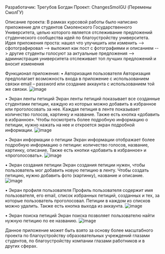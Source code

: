 Разработачик: Трегубов Богдан
Проект: ChangesSmolGU (Перемены СмолГУ)

Описание проекта:
В рамках курсовой работы было написано приложение для студентов Смоленского Государственного Университета, целью которого является отслеживание предложений студенческого сообщества идей по благоустройству университета.
Идея приложения проста: нашел что улучишить или изменить --> сфотографировал --> выложил как пост с фотографиями и описанием --> другие студенты голосуют за актуальные предложения --> администрация университета отслеживает топ лучших предложений и вносит изменения

Функционал приложения:
•	Авторизация пользователя
Авторизация предполагает возможность входа в приложение с использованием связки email – password или создание аккаунта с использованием той же связки.
  ![image](https://github.com/user-attachments/assets/264fd237-c469-4c59-a609-e46d47004ad8)


•	Экран ленты петиций
Экран ленты петиций показывает все созданные студентами петиции, каждую из которых можно добавить в избранное или проголосовать за нее. Каждая петиция в ленте показывает количество голосов, картинку и название. Также есть кнопка «добавить в избранное». Чтобы посмотреть более подробную информацию о петиции, нужно нажать на нее и откроется экран подробной информации.
  ![image](https://github.com/user-attachments/assets/a6bb2775-5ad4-43b7-b39f-a6fd92598e45)


•	Экран информации о петиции
Экран информации отображает более подробную информацию о петиции: количество голосов, название, картинку, описание. Также есть кнопки «добавить в избранное» и «проголосовать».
  ![image](https://github.com/user-attachments/assets/087464e9-4159-4eac-9fc2-dc849775cf4b)

•	Экран создания петиции
Экран создания петиции нужен, чтобы пользователь мог добавить новую петицию в ленту. Чтобы создать петицию, нужно добавить фото (картинку), название и описание.
  ![image](https://github.com/user-attachments/assets/b55a40a1-e6cb-446e-a3c5-96794571a46f)


•	Экран профиля пользователя
Профиль пользователя содержит имя пользователя, его email, список избранных петиций, созданных и тех, за которые пользователь проголосовал. Петиции в каждом из списков можно удалить. Также есть кнопка выхода из аккаунта.
  ![image](https://github.com/user-attachments/assets/b1be0361-d600-46cd-9e39-fae882042f55)


•	Экран поиска петиций
Экран поиска позволяет пользователю найти нужную петицию по ее названию.
  ![image](https://github.com/user-attachments/assets/097fd0d6-543b-4770-8d0d-5bd075788849)


Данное приложение может быть взято за основу более масштабного проекта по благоустройству образовательных учреждений глазами студентов, по благоустройству компании глазами работников и в других сферах.
